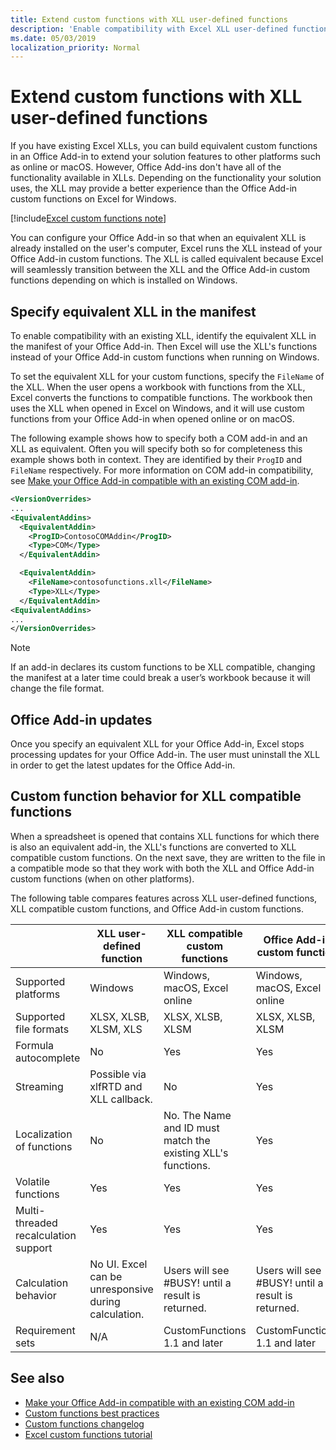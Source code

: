 ```yaml
---
title: Extend custom functions with XLL user-defined functions
description: 'Enable compatibility with Excel XLL user-defined functions that have equivalent functionality to your custom functions' 
ms.date: 05/03/2019
localization_priority: Normal
---
```


# Extend custom functions with XLL user-defined functions

If you have existing Excel XLLs, you can build equivalent custom functions in an Office Add-in to extend your solution features to other platforms such as online or macOS. However, Office Add-ins don't have all of the functionality available in XLLs. Depending on the functionality your solution uses, the XLL may provide a better experience than the Office Add-in custom functions on Excel for Windows.

[!include[Excel custom functions note](../includes/excel-custom-functions-note.md)]

You can configure your Office Add-in so that when an equivalent XLL is already installed on the user's computer, Excel runs the XLL instead of your Office Add-in custom functions. The XLL is called equivalent because Excel will seamlessly transition between the XLL and the Office Add-in custom functions depending on which is installed on Windows.

## Specify equivalent XLL in the manifest

To enable compatibility with an existing XLL, identify the equivalent XLL in the manifest of your Office Add-in. Then Excel will use the XLL's functions instead of your Office Add-in custom functions when running on Windows.

To set the equivalent XLL for your custom functions, specify the `FileName` of the XLL. When the user opens a workbook with functions from the XLL, Excel converts the functions to compatible functions. The workbook then uses the XLL when opened in Excel on Windows, and it will use custom functions from your Office Add-in when opened online or on macOS.

The following example shows how to specify both a COM add-in and an XLL as equivalent. Often you will specify both so for completeness this example shows both in context. They are identified by their `ProgID` and `FileName` respectively. For more information on COM add-in compatibility, see [Make your Office Add-in compatible with an existing COM add-in](../develop/make-office-add-in-compatible-with-existing-com-add-in.md).

```xml
<VersionOverrides>
...
<EquivalentAddins>
  <EquivalentAddin>
    <ProgID>ContosoCOMAddin</ProgID>
    <Type>COM</Type>
  </EquivalentAddin>

  <EquivalentAddin>
    <FileName>contosofunctions.xll</FileName>
    <Type>XLL</Type>
  </EquivalentAddin>
<EquivalentAddins>
...
</VersionOverrides>
```

> [!NOTE]
> If an add-in declares its custom functions to be XLL compatible, changing the manifest at a later time could break a user’s workbook because it will change the file format.

## Office Add-in updates

Once you specify an equivalent XLL for your Office Add-in, Excel stops processing updates for your Office Add-in. The user must uninstall the XLL in order to get the latest updates for the Office Add-in.

## Custom function behavior for XLL compatible functions

When a spreadsheet is opened that contains XLL functions for which there is also an equivalent add-in, the XLL's functions are converted to XLL compatible custom functions. On the next save, they are written to the file in a compatible mode so that they work with both the XLL and Office Add-in custom functions (when on other platforms).

The following table compares features across XLL user-defined functions, XLL compatible custom functions, and Office Add-in custom functions.

|         |XLL user-defined function |XLL compatible custom functions |Office Add-in custom function |
|---------|---------|---------|---------|
| Supported platforms | Windows | Windows, macOS, Excel online | Windows, macOS, Excel online |
| Supported file formats | XLSX, XLSB, XLSM, XLS | XLSX, XLSB, XLSM | XLSX, XLSB, XLSM |
| Formula autocomplete | No | Yes | Yes |
| Streaming | Possible via xlfRTD and XLL callback. | No | Yes |
| Localization of functions | No | No. The Name and ID must match the existing XLL's functions. | Yes |
| Volatile functions | Yes | Yes | Yes |
| Multi-threaded recalculation support | Yes | Yes | Yes |
| Calculation behavior | No UI. Excel can be unresponsive during calculation. | Users will see #BUSY! until a result is returned. | Users will see #BUSY! until a result is returned. |
| Requirement sets | N/A | CustomFunctions 1.1 and later | CustomFunctions 1.1 and later |

## See also

- [Make your Office Add-in compatible with an existing COM add-in](../develop/make-office-add-in-compatible-with-existing-com-add-in.md)
- [Custom functions best practices](custom-functions-best-practices.md)
- [Custom functions changelog](custom-functions-changelog.md)
- [Excel custom functions tutorial](../tutorials/excel-tutorial-create-custom-functions.md)
